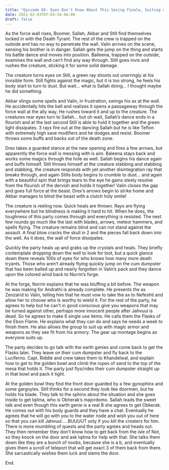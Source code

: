 ```yaml
---
title: "Episode 65: Eyes Don't Know About This Saving Finale, Suiting up Montage and Packing a Golden Bowl"
date: 2022-02-03T07:03:54-06:00
draft: false
---
```


As the force wall rises, Boomer, Sallah, Akbar and Still find themselves locked in with the Death Tyrant. The rest of the crew is trapped on the outside and has no way to penetrate the wall. Valin arrives on the scene, sensing his brother is in danger. Sallah gets the jump on the thing and starts his battle dance and moves into position. Balleena, trapped on the outside, examines the wall and can’t find any way through. Still goes invis and rushes the creature, sticking it for some solid damage.

The creature turns eyes on Still, a green ray shoots out unerringly at his invisible form. Still fights against the magic, but it is too strong, he feels his body start to turn to dust. But wait… what is Sallah doing… I thought maybe he did something.

Akbar slings some spells and Valin, in frustration, swings his ax at the wall. He accidentally hits the bell and realizes it opens a passageway through the force wall at the ally way. He rushes toward it and up to the creature. The creatures rear eyes turn to Sallah… but oh wait, Sallah’s dance ends in a flourish and at the last second Still is able to hold it together and the green light dissipates. 3 rays fire out at the dancing Sallah but he is like Teflon with extremely high save modifiers and he dodges and resist. Boomer throws some buffs and backs out of the death zone.

Drex takes a guarded stance at the new opening and fires a few arrows, but apparently the force wall is messing with is aim. Baleena stays back and works some magics through the hole as well. Sallah begins his dance again and buffs himself. Still throws himself at the creature stabbing and stabbing and stabbing, the creature responds with yet another disintegration ray that breaks through, and again Stills body begins to crumble to dust… and again with a beautiful spin that brings tears to the eye he gains steely resolve from the flourish of the dervish and holds it together! Valin closes the gap and goes full force at the beast. Drex’s arrows begin to strike home and Akbar manages to blind the beast with a clutch holy smite!

The creature is reeling now. Quick heals are thrown. Rays are flying everywhere but he blindness is making it hard to hit. When he does, the toughness of this party comes through and everything is resisted. The next few rounds go much like the last with blades, arrows, meteor hammers, and spells flying. The creature remains blind and can not stand against the assault. A final blow cracks the skull in 2 and the pieces fall back down into the well. As it does, the wall of force dissipates.

Quickly the party heals up and grabs up the crystals and heals. They briefly contemplate dropping down the well to look for loot, but a quick glance down there reveals 100s of eyes for who knows how many more death tryants. Those who aren’t already flying quickly jump on the cum dumpster that has been balled up and nearly forgotten in Valin’s pack and they dance upon the colored wind back to Norrin’s forge.

At the forge, Norrin explains that he was bluffing a bit before. The weapon he was making for Andrathi is already complete. He presents the ax Zenzarid to Valin, telling him that he must vow to take the ax to Nefeshti and allow her to choose who is worthy to wield it. For the rest of the party, he agrees to help but he can’t in good conscious give you weapons that may be turned against other, perhaps more innocent people after Jahvuul is dead. So he agrees to make 6 single use items. He calls them the Flasks of the Ebon Flame. He explains what they can do and says he needs a week to finish them. He also allows the group to suit up with magic armor and weapons as they see fit from his armory. The gear up montage begins as everyone suits up.

The party decides to go talk with the earth genies and come back to get the Flasks later. They leave on their cum dumpster and fly back to the Luciferno. Capt. Riddle and crew takes them to Khandelwal, and explain how to get to the golden bowl and climb the ropes of sand to the top of the mesa that holds it. The party just flys/rides their cum dumpster straight up in that bowl and pack it tight.

At the golden bowl they find the front door guarded by a few gynophinx and some gargoyles. Still thinks for a second they look like doormen, but he holds his blade. They talk to the sphinx about the situation and she goes inside to get Iqilma, who is Obherak’s majordomo. Sallah leads the sweet talk and even though this earth genie is a real B she agrees to get Obkerak. He comes out with his body guards and they have a chat. Eventually he agrees that he will go with you to the water node and wish you out of here so that you can kill Jahvuul…. BUUUUT only if you kill the creaters for him. There is more mumbling of quests and the party agrees and heads out. They then remember they don’t know how to get back from the isle of Not, so they knock on the door and ask Iqilma for help with that. She talks them down like they are a bunch of noobs, because she is a b, and eventually gives them a scroll of teleport that will get exact 3 of them back from there. She sarcastically wishes them luck and slams the door.

End.  